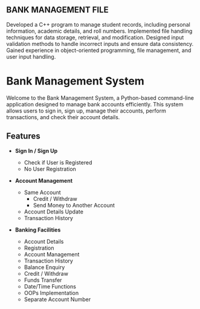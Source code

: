 ## BANK MANAGEMENT FILE
Developed a C++ program to manage student records, including personal information, academic details, and roll numbers.
Implemented file handling techniques for data storage, retrieval, and modification.
Designed input validation methods to handle incorrect inputs and ensure data consistency.
Gained experience in object-oriented programming, file management, and user input handling.
# Bank Management System

Welcome to the Bank Management System, a Python-based command-line application designed to manage bank accounts efficiently. This system allows users to sign in, sign up, manage their accounts, perform transactions, and check their account details.

## Features

- **Sign In / Sign Up**
  - Check if User is Registered
  - No User Registration

- **Account Management**
  - Same Account
    - Credit / Withdraw
    - Send Money to Another Account
  - Account Details Update
  - Transaction History

- **Banking Facilities**
  - Account Details
  - Registration
  - Account Management
  - Transaction History
  - Balance Enquiry
  - Credit / Withdraw
  - Funds Transfer
  - Date/Time Functions
  - OOPs Implementation
  - Separate Account Number
